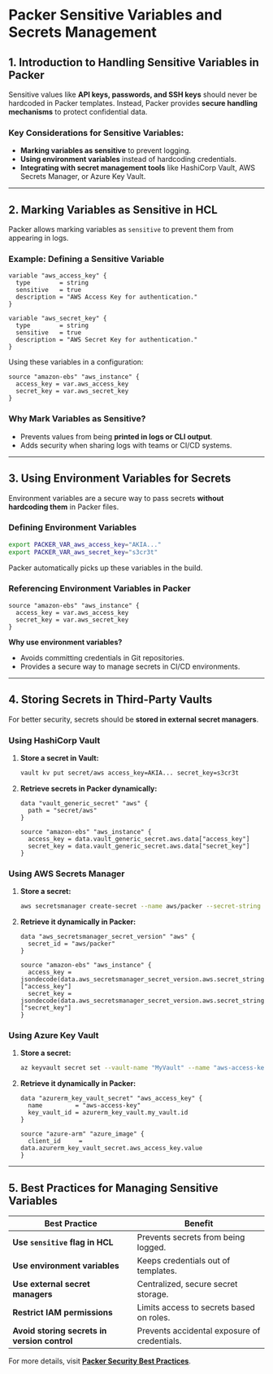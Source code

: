 # Packer Sensitive Variables and Secrets Management

## **1. Introduction to Handling Sensitive Variables in Packer**
Sensitive values like **API keys, passwords, and SSH keys** should never be hardcoded in Packer templates. Instead, Packer provides **secure handling mechanisms** to protect confidential data.

### **Key Considerations for Sensitive Variables:**
- **Marking variables as sensitive** to prevent logging.
- **Using environment variables** instead of hardcoding credentials.
- **Integrating with secret management tools** like HashiCorp Vault, AWS Secrets Manager, or Azure Key Vault.

---

## **2. Marking Variables as Sensitive in HCL**
Packer allows marking variables as `sensitive` to prevent them from appearing in logs.

### **Example: Defining a Sensitive Variable**
```hcl
variable "aws_access_key" {
  type        = string
  sensitive   = true
  description = "AWS Access Key for authentication."
}

variable "aws_secret_key" {
  type        = string
  sensitive   = true
  description = "AWS Secret Key for authentication."
}
```
Using these variables in a configuration:
```hcl
source "amazon-ebs" "aws_instance" {
  access_key = var.aws_access_key
  secret_key = var.aws_secret_key
}
```

### **Why Mark Variables as Sensitive?**
- Prevents values from being **printed in logs or CLI output**.
- Adds security when sharing logs with teams or CI/CD systems.

---

## **3. Using Environment Variables for Secrets**
Environment variables are a secure way to pass secrets **without hardcoding them** in Packer files.

### **Defining Environment Variables**
```sh
export PACKER_VAR_aws_access_key="AKIA..."
export PACKER_VAR_aws_secret_key="s3cr3t"
```
Packer automatically picks up these variables in the build.

### **Referencing Environment Variables in Packer**
```hcl
source "amazon-ebs" "aws_instance" {
  access_key = var.aws_access_key
  secret_key = var.aws_secret_key
}
```
**Why use environment variables?**
- Avoids committing credentials in Git repositories.
- Provides a secure way to manage secrets in CI/CD environments.

---

## **4. Storing Secrets in Third-Party Vaults**
For better security, secrets should be **stored in external secret managers**.

### **Using HashiCorp Vault**
1. **Store a secret in Vault:**
   ```sh
   vault kv put secret/aws access_key=AKIA... secret_key=s3cr3t
   ```
2. **Retrieve secrets in Packer dynamically:**
   ```hcl
   data "vault_generic_secret" "aws" {
     path = "secret/aws"
   }
   
   source "amazon-ebs" "aws_instance" {
     access_key = data.vault_generic_secret.aws.data["access_key"]
     secret_key = data.vault_generic_secret.aws.data["secret_key"]
   }
   ```

### **Using AWS Secrets Manager**
1. **Store a secret:**
   ```sh
   aws secretsmanager create-secret --name aws/packer --secret-string '{"access_key":"AKIA...", "secret_key":"s3cr3t"}'
   ```
2. **Retrieve it dynamically in Packer:**
   ```hcl
   data "aws_secretsmanager_secret_version" "aws" {
     secret_id = "aws/packer"
   }

   source "amazon-ebs" "aws_instance" {
     access_key = jsondecode(data.aws_secretsmanager_secret_version.aws.secret_string)["access_key"]
     secret_key = jsondecode(data.aws_secretsmanager_secret_version.aws.secret_string)["secret_key"]
   }
   ```

### **Using Azure Key Vault**
1. **Store a secret:**
   ```sh
   az keyvault secret set --vault-name "MyVault" --name "aws-access-key" --value "AKIA..."
   ```
2. **Retrieve it dynamically in Packer:**
   ```hcl
   data "azurerm_key_vault_secret" "aws_access_key" {
     name         = "aws-access-key"
     key_vault_id = azurerm_key_vault.my_vault.id
   }

   source "azure-arm" "azure_image" {
     client_id     = data.azurerm_key_vault_secret.aws_access_key.value
   }
   ```

---

## **5. Best Practices for Managing Sensitive Variables**
| Best Practice | Benefit |
|--------------|---------|
| **Use `sensitive` flag in HCL** | Prevents secrets from being logged. |
| **Use environment variables** | Keeps credentials out of templates. |
| **Use external secret managers** | Centralized, secure secret storage. |
| **Restrict IAM permissions** | Limits access to secrets based on roles. |
| **Avoid storing secrets in version control** | Prevents accidental exposure of credentials. |

For more details, visit **[Packer Security Best Practices](https://developer.hashicorp.com/packer/docs/security)**.

